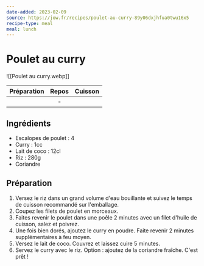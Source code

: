 ```yaml
---
date-added: 2023-02-09
source: https://jow.fr/recipes/poulet-au-curry-89y06dxjhfua0twu16x5
recipe-type: meal
meal: lunch
---
```


# Poulet au curry

![[Poulet au curry.webp]]

| Préparation | Repos | Cuisson |
|:-----------:|:-----:|:-------:|
|             |   -   |         |

## Ingrédients

- Escalopes de poulet : 4
- Curry : 1cc
- Lait de coco : 12cl
- Riz : 280g
- Coriandre

## Préparation

1. Versez le riz dans un grand volume d'eau bouillante et suivez le temps de cuisson recommandé sur l'emballage.
2. Coupez les filets de poulet en morceaux.
3. Faites revenir le poulet dans une poêle 2 minutes avec un filet d'huile de cuisson, salez et poivrez.
4. Une fois bien dorés, ajoutez le curry en poudre. Faite revenir 2 minutes supplémentaires à feu moyen.
5. Versez le lait de coco. Couvrez et laissez cuire 5 minutes.
6. Servez le curry avec le riz. Option : ajoutez de la coriandre fraîche. C'est prêt !

